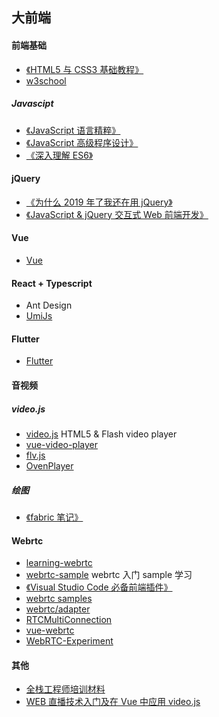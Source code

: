 ## 大前端

#### 前端基础

- [《HTML5 与 CSS3 基础教程》](https://book.douban.com/subject/25878992/)
- [w3school](http://www.w3school.com.cn/)

##### Javascipt

- [《JavaScript 语言精粹》](https://book.douban.com/subject/3590768/)
- [《JavaScript 高级程序设计》](https://book.douban.com/subject/10546125/)
- [《深入理解 ES6》](https://book.douban.com/subject/27072230/)

#### jQuery

- [《为什么 2019 年了我还在用 jQuery》](z=MjM5MDE0Mjc4MA==&mid=2651016539&idx=2&sn=13b7286a07b9105ec7c42300d01d1384&chksm=bdbeb5088ac93c1e20d8c08d1d5762bfb57adadb9543620428fb78d4627f50c554a33c3329ef&mpshare=1&scene=1&srcid=#rd)
- [《JavaScript & jQuery 交互式 Web 前端开发》](https://book.douban.com/subject/26433805/)

#### Vue

- [Vue](./vue/ReadMe.md)

#### React + Typescript

- Ant Design
- [UmiJs](https://github.com/umijs/umi-course)

#### Flutter

- [Flutter](./Flutter/ReadMe.md)

#### 音视频

##### video.js

- [video.js](https://github.com/videojs/video.js) HTML5 & Flash video player
- [vue-video-player](https://github.com/surmon-china/vue-video-player)
- [flv.js](https://github.com/bilibili/flv.js)
- [OvenPlayer](https://github.com/AirenSoft/OvenPlayer)

##### 绘图

- [《fabric 笔记》](https://ithelp.ithome.com.tw/users/20111995/ironman/2099)

#### Webrtc

- [learning-webrtc](./learning-webrtc)
- [webrtc-sample](./webrtc) webrtc 入门 sample 学习
- [《Visual Studio Code 必备前端插件》](https://www.cnblogs.com/huanghuali/p/9525153.html)
- [webrtc samples](https://github.com/webrtc/samples)
- [webrtc/adapter](https://github.com/webrtc/adapter)
- [RTCMultiConnection](https://github.com/muaz-khan/RTCMultiConnection)
- [vue-webrtc](https://github.com/westonsoftware/vue-webrtc)
- [WebRTC-Experiment](https://github.com/muaz-khan/WebRTC-Experiment)

#### 其他

- [全栈工程师培训材料](https://github.com/ruanyf/jstraining)
- [WEB 直播技术入门及在 Vue 中应用 video.js](https://savokiss.com/tech/web-live-tech-with-vue.html)
